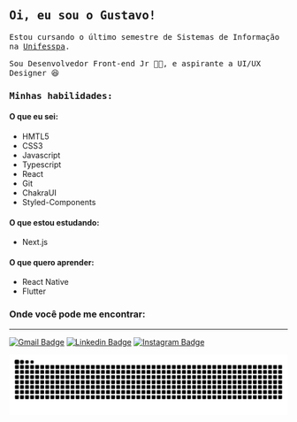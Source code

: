 <h2><samp>Oi, eu sou o Gustavo!</samp></h2>

<p><samp>Estou cursando o último semestre de Sistemas de Informação na <a href="https://www.unifesspa.edu.br/">Unifesspa</a>.</samp></p>
<p><samp>Sou Desenvolvedor Front-end Jr 👨‍💻, e aspirante a UI/UX Designer 😆</samp></p>

<h3><samp>Minhas habilidades:</samp></h3>


#### O que eu sei:

- HMTL5
- CSS3
- Javascript
- Typescript
- React
- Git
- ChakraUI
- Styled-Components

#### O que estou estudando:

- Next.js

#### O que quero aprender: 

- React Native
- Flutter

### Onde você pode me encontrar:

<hr />

[![Gmail Badge](https://img.shields.io/badge/Gmail-D14836?style=for-the-badge&logo=gmail&logoColor=white&link=mailto:gustavocrvl42@gmail.com)](mailto:gustavocrvl42@gmail.com)
[![Linkedin Badge](https://img.shields.io/badge/-LinkedIn-blue?style=for-the-badge&logo=Linkedin&logoColor=white&link=https://www.linkedin.com/in/gustavocrvls/)](https://www.linkedin.com/in/gustavocrvls/)
[![Instagram Badge](https://img.shields.io/badge/-Instagram-E4405F?style=for-the-badge&logo=Instagram&logoColor=white&link=https://www.instagram.com/gustavocrvls/)](https://www.instagram.com/gustavocrvls/)


![Snake animation](https://github.com/gustavocrvls/gustavocrvls/blob/output/github-contribution-grid-snake.svg)

